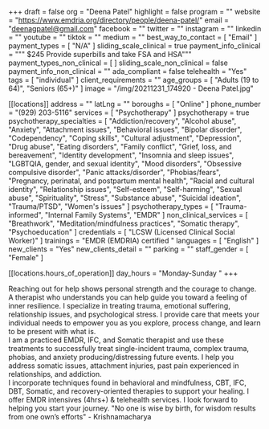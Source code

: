 +++
draft = false
org = "Deena Patel"
highlight = false
program = ""
website = "https://www.emdria.org/directory/people/deena-patel/"
email = "deenagpatel@gmail.com"
facebook = ""
twitter = ""
instagram = ""
linkedin = ""
youtube = ""
tiktok = ""
medium = ""
best_way_to_contact = [ "Email" ]
payment_types = [ "N/A" ]
sliding_scale_clinical = true
payment_info_clinical = """
$245
Provide superbills and take FSA and HSA"""
payment_types_non_clinical = [ ]
sliding_scale_non_clinical = false
payment_info_non_clinical = ""
ada_compliant = false
telehealth = "Yes"
tags = [ "individual" ]
client_requirements = ""
age_groups = [ "Adults (19 to 64)", "Seniors (65+)" ]
image = "/img/20211231_174920 - Deena Patel.jpg"

[[locations]]
address = ""
latLng = ""
boroughs = [ "Online" ]
phone_number = "(929) 203-5116"
services = [ "Psychotherapy" ]
psychotherapy = true
psychotherapy_specialties = [
  "Addiction/recovery",
  "Alcohol abuse",
  "Anxiety",
  "Attachment issues",
  "Behavioral issues",
  "Bipolar disorder",
  "Codependency",
  "Coping skills",
  "Cultural adjustment",
  "Depression",
  "Drug abuse",
  "Eating disorders",
  "Family conflict",
  "Grief, loss, and bereavement",
  "Identity development",
  "Insomnia and sleep issues",
  "LGBTQIA, gender, and sexual identity",
  "Mood disorders",
  "Obsessive compulsive disorder",
  "Panic attacks/disorder",
  "Phobias/fears",
  "Pregnancy, perinatal, and postpartum mental health",
  "Racial and cultural identity",
  "Relationship issues",
  "Self-esteem",
  "Self-harming",
  "Sexual abuse",
  "Spirituality",
  "Stress",
  "Substance abuse",
  "Suicidal ideation",
  "Trauma/PTSD",
  "Women's issues"
]
psychotherapy_types = [ "Trauma-informed", "Internal Family Systems", "EMDR" ]
non_clinical_services = [
  "Breathwork",
  "Meditation/mindfulness practices",
  "Somatic therapy",
  "Psychoeducation"
]
credentials = [ "LCSW (Licensed Clinical Social Worker)" ]
trainings = "EMDR (EMDRIA) certified "
languages = [ "English" ]
new_clients = "Yes"
new_clients_detail = ""
parking = ""
staff_gender = [ "Female" ]

  [[locations.hours_of_operation]]
  day_hours = "Monday-Sunday "
+++


Reaching out for help shows personal strength and the courage to change. A therapist who understands you can help guide you toward a feeling of inner resilience. I specialize in treating trauma, emotional suffering, relationship issues, and psychological stress. I provide care that meets your individual needs to empower you as you explore, process change, and learn to be present with what is. <br>
I am a practiced EMDR, IFC, and Somatic therapist and use these treatments to successfully treat single-incident trauma, complex trauma, phobias, and anxiety producing/distressing future events. I help you address somatic issues, attachment injuries, past pain experienced in relationships, and addiction. <br>
I incorporate techniques found in behavioral and mindfulness, CBT, IFC, DBT, Somatic, and recovery-oriented therapies to support your healing. I offer EMDR intensives (4hrs+) & telehealth services. I look forward to helping you start your journey. "No one is wise by birth, for wisdom results from one own’s efforts" - Krishnamacharya <br>
